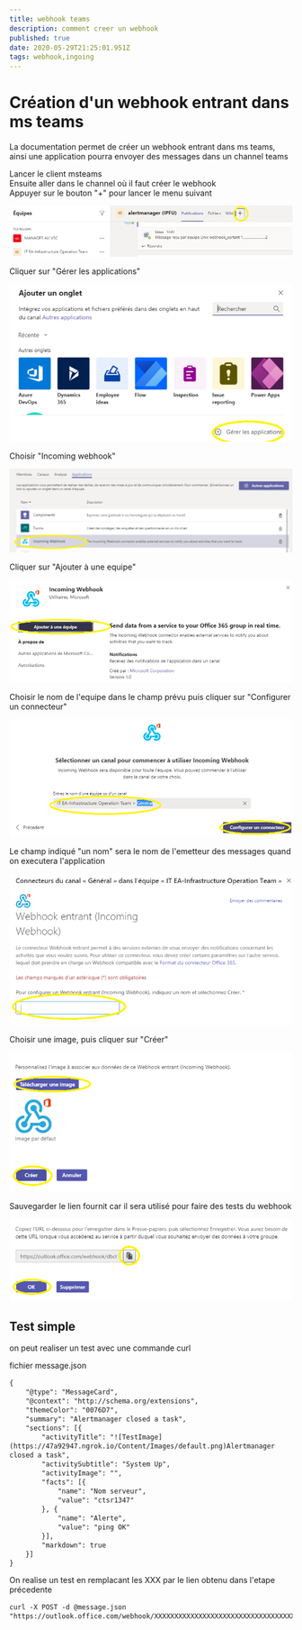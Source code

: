 ```yaml
---
title: webhook teams
description: comment creer un webhook
published: true
date: 2020-05-29T21:25:01.951Z
tags: webhook,ingoing
---
```

# Création d'un webhook entrant dans ms teams

La documentation permet de créer un webhook entrant dans ms teams, ainsi une application pourra envoyer des messages dans un channel teams

Lancer le client msteams   
Ensuite aller dans le channel où il faut créer le webhook   
Appuyer sur le bouton "+" pour lancer le menu suivant   

![Conversion](1.png "conversion")  

Cliquer sur "Gérer les applications"

![Conversion](2.png "conversion")   

Choisir "Incoming webhook"  

![Conversion](3.png "conversion")  

Cliquer sur "Ajouter à une equipe"   

![Conversion](4.png "conversion")  

Choisir le nom de l'equipe dans le champ prévu puis cliquer sur "Configurer un connecteur"   

![Conversion](5.png "conversion")   

Le champ indiqué "un nom" sera le nom de l'emetteur des messages quand on executera l'application   

![Conversion](6.png "conversion")   

Choisir une image, puis cliquer sur "Créer" 

![Conversion](7.png "conversion")  

Sauvegarder le lien fournit car il sera utilisé pour faire des tests du webhook   

![Conversion](8.png "conversion")   

 ## Test simple 
 
 on peut realiser un test avec une commande curl
 
 
fichier message.json
```
{
    "@type": "MessageCard",
    "@context": "http://schema.org/extensions",
    "themeColor": "0076D7",
    "summary": "Alertmanager closed a task",
    "sections": [{
        "activityTitle": "![TestImage](https://47a92947.ngrok.io/Content/Images/default.png)Alertmanager closed a task",
        "activitySubtitle": "System Up",
        "activityImage": "",
        "facts": [{
            "name": "Nom serveur",
            "value": "ctsr1347"
        }, {
            "name": "Alerte",
            "value": "ping OK"
        }],
        "markdown": true
    }]
}
```

On realise un test en remplacant les XXX par le lien obtenu dans l'etape précedente   

```
curl -X POST -d @message.json "https://outlook.office.com/webhook/XXXXXXXXXXXXXXXXXXXXXXXXXXXXXXXXXXXXXXXXXXXXXXXXXXXXX"
```



